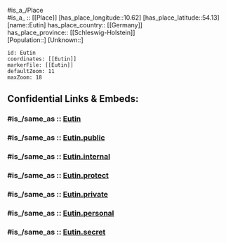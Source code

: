 ﻿---
confidential: public
isDeleted: false
location:
- 54.13
- 10.62
mapmarker: city
mapzoom:
- 7
- 12
SpocWebEntityId: 30097
tags:
- geo/City
type: City
---

#is_a_/Place  
#is_a_ :: [[Place]] 
[has_place_longitude::10.62] 
[has_place_latitude::54.13] 
[name::Eutin] 
has_place_country:: [[Germany]]  
has_place_province:: [[Schleswig-Holstein]]  
[Population::] 
[Unknown::] 


```leaflet
id: Eutin
coordinates: [[Eutin]] 
markerFile: [[Eutin]] 
defaultZoom: 11 
maxZoom: 18
```


## Confidential Links & Embeds: 

### #is_/same_as :: [Eutin](/_Standards/Earth/Continent/Europe/Europe~Central/Germany/Germany~West/Schleswig-Holstein/counties~SH/Ostholstein/cities~Ostholstein/Eutin.md) 

### #is_/same_as :: [Eutin.public](/_public/Earth/Continent/Europe/Europe~Central/Germany/Germany~West/Schleswig-Holstein/counties~SH/Ostholstein/cities~Ostholstein/Eutin.public.md) 

### #is_/same_as :: [Eutin.internal](/_internal/Earth/Continent/Europe/Europe~Central/Germany/Germany~West/Schleswig-Holstein/counties~SH/Ostholstein/cities~Ostholstein/Eutin.internal.md) 

### #is_/same_as :: [Eutin.protect](/_protect/Earth/Continent/Europe/Europe~Central/Germany/Germany~West/Schleswig-Holstein/counties~SH/Ostholstein/cities~Ostholstein/Eutin.protect.md) 

### #is_/same_as :: [Eutin.private](/_private/Earth/Continent/Europe/Europe~Central/Germany/Germany~West/Schleswig-Holstein/counties~SH/Ostholstein/cities~Ostholstein/Eutin.private.md) 

### #is_/same_as :: [Eutin.personal](/_personal/Earth/Continent/Europe/Europe~Central/Germany/Germany~West/Schleswig-Holstein/counties~SH/Ostholstein/cities~Ostholstein/Eutin.personal.md) 

### #is_/same_as :: [Eutin.secret](/_secret/Earth/Continent/Europe/Europe~Central/Germany/Germany~West/Schleswig-Holstein/counties~SH/Ostholstein/cities~Ostholstein/Eutin.secret.md)

